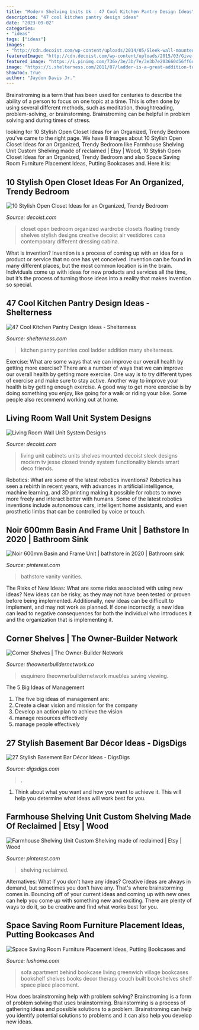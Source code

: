 ```yaml
---
title: "Modern Shelving Units Uk : 47 Cool Kitchen Pantry Design Ideas"
description: "47 cool kitchen pantry design ideas"
date: "2023-09-02"
categories:
- "ideas"
tags: ["ideas"]
images:
- "http://cdn.decoist.com/wp-content/uploads/2014/05/Sleek-wall-mounted-shelves-and-closed-cabinets-make-up-the-living-room-wall-unit.jpg"
featuredImage: "http://cdn.decoist.com/wp-content/uploads/2015/03/Give-your-bedroom-an-organized-look-with-the-perfect-closet.jpg"
featured_image: "https://i.pinimg.com/736x/3e/3b/7e/3e3b7e203660d56ff6ddbc8d6c126340.jpg"
image: "https://i.shelterness.com/2011/07/ladder-is-a-great-addition-to-many-kitchen-pantries.jpg"
ShowToc: true
author: "Jaydon Davis Jr."
---
```



Brainstroming is a term that has been used for centuries to describe the ability of a person to focus on one topic at a time. This is often done by using several different methods, such as meditation, thoughtreading, problem-solving, or brainstorming. Brainstroming can be helpful in problem solving and during times of stress.

	

		
looking for 10 Stylish Open Closet Ideas for an Organized, Trendy Bedroom you've came to the right page. We have 8 Images about 10 Stylish Open Closet Ideas for an Organized, Trendy Bedroom like Farmhouse Shelving Unit Custom Shelving made of reclaimed | Etsy | Wood, 10 Stylish Open Closet Ideas for an Organized, Trendy Bedroom and also Space Saving Room Furniture Placement Ideas, Putting Bookcases and. Here it is:
		
    
## 10 Stylish Open Closet Ideas For An Organized, Trendy Bedroom

<img loading=lazy src="http://cdn.decoist.com/wp-content/uploads/2015/03/Give-your-bedroom-an-organized-look-with-the-perfect-closet.jpg" onerror="this.onerror=null;this.src='https://tse1.mm.bing.net/th?id=OIP.U0kbevW8At_BipOBON7DngHaEZ&amp;pid=15.1';" alt="10 Stylish Open Closet Ideas for an Organized, Trendy Bedroom">

_Source: decoist.com_

>closet open bedroom organized wardrobe closets floating trendy shelves stylish designs creative decoist air vestidores casa contemporary different dressing cabina. 

	

What is invention?
Invention is a process of coming up with an idea for a product or service that no one has yet conceived. Invention can be found in many different places, but the most common location is in the brain. Individuals come up with ideas for new products and services all the time, but it’s the process of turning those ideas into a reality that makes invention so special.

    
## 47 Cool Kitchen Pantry Design Ideas - Shelterness

<img loading=lazy src="https://i.shelterness.com/2011/07/ladder-is-a-great-addition-to-many-kitchen-pantries.jpg" onerror="this.onerror=null;this.src='https://tse4.mm.bing.net/th?id=OIP.r5C8xteZqVTXRdMTD6FvCwHaLH&amp;pid=15.1';" alt="47 Cool Kitchen Pantry Design Ideas - Shelterness">

_Source: shelterness.com_

>kitchen pantry pantries cool ladder addition many shelterness. 

	

Exercise: What are some ways that we can improve our overall health by getting more exercise?
There are a number of ways that we can improve our overall health by getting more exercise. One way is to try different types of exercise and make sure to stay active. Another way to improve your health is by getting enough exercise. A good way to get more exercise is by doing something you enjoy, like going for a walk or riding your bike. Some people also recommend working out at home.

    
## Living Room Wall Unit System Designs

<img loading=lazy src="http://cdn.decoist.com/wp-content/uploads/2014/05/Sleek-wall-mounted-shelves-and-closed-cabinets-make-up-the-living-room-wall-unit.jpg" onerror="this.onerror=null;this.src='https://tse2.mm.bing.net/th?id=OIP.qWMwSuo4cClJ-1qFO8BP-gHaJn&amp;pid=15.1';" alt="Living Room Wall Unit System Designs">

_Source: decoist.com_

>living unit cabinets units shelves mounted decoist sleek designs modern tv jesse closed trendy system functionality blends smart deco friends. 

	

Robotics: What are some of the latest robotics inventions?
Robotics has seen a rebirth in recent years, with advances in artificial intelligence, machine learning, and 3D printing making it possible for robots to move more freely and interact better with humans. Some of the latest robotics inventions include autonomous cars, intelligent home assistants, and even prosthetic limbs that can be controlled by voice or touch.

    
## Noir 600mm Basin And Frame Unit | Bathstore In 2020 | Bathroom Sink

<img loading=lazy src="https://i.pinimg.com/736x/3e/3b/7e/3e3b7e203660d56ff6ddbc8d6c126340.jpg" onerror="this.onerror=null;this.src='https://tse3.mm.bing.net/th?id=OIP.5Wjmq1KJeKGf_obxbi4vLgHaHa&amp;pid=15.1';" alt="Noir 600mm Basin and Frame Unit | bathstore in 2020 | Bathroom sink">

_Source: pinterest.com_

>bathstore vanity vanities. 

	

The Risks of New Ideas: What are some risks associated with using new ideas?
New ideas can be risky, as they may not have been tested or proven before being implemented. Additionally, new ideas can be difficult to implement, and may not work as planned. If done incorrectly, a new idea can lead to negative consequences for both the individual who introduces it and the organization that is implementing it.

    
## Corner Shelves | The Owner-Builder Network

<img loading=lazy src="https://theownerbuildernetwork.co/wp-content/uploads/2014/01/corner_shelves9.jpg" onerror="this.onerror=null;this.src='https://tse2.mm.bing.net/th?id=OIP.m5ZVTwPMXKM5ZzsQxEF5ugHaKU&amp;pid=15.1';" alt="Corner Shelves | The Owner-Builder Network">

_Source: theownerbuildernetwork.co_

>esquinero theownerbuildernetwork muebles saving viewing. 

	

The 5 Big Ideas of Management
1. The five big ideas of management are: 
1. Create a clear vision and mission for the company 
2. Develop an action plan to achieve the vision 
3. manage resources effectively 
4. manage people effectively 

    
## 27 Stylish Basement Bar Décor Ideas - DigsDigs

<img loading=lazy src="https://www.digsdigs.com/photos/12-basement-bar-with-a-brick-backsplash-and-open-shelving.jpg" onerror="this.onerror=null;this.src='https://tse3.mm.bing.net/th?id=OIP.wXLqyTWe7a1VQqzXbcFR_wHaJ4&amp;pid=15.1';" alt="27 Stylish Basement Bar Décor Ideas - DigsDigs">

_Source: digsdigs.com_

>. 

	

1. Think about what you want and how you want to achieve it. This will help you determine what ideas will work best for you. 

    
## Farmhouse Shelving Unit Custom Shelving Made Of Reclaimed | Etsy | Wood

<img loading=lazy src="https://i.pinimg.com/736x/08/59/96/085996391302f1193ac33a1a4f73c260.jpg" onerror="this.onerror=null;this.src='https://tse4.mm.bing.net/th?id=OIP.Jym4tUTlrBTudxn0KYq0kgHaJ3&amp;pid=15.1';" alt="Farmhouse Shelving Unit Custom Shelving made of reclaimed | Etsy | Wood">

_Source: pinterest.com_

>shelving reclaimed. 

	

Alternatives: What if you don't have any ideas?
Creative ideas are always in demand, but sometimes you don't have any. That's where brainstorming comes in. Bouncing off of your current ideas and coming up with new ones can help you come up with something new and exciting. There are plenty of ways to do it, so be creative and find what works best for you.

    
## Space Saving Room Furniture Placement Ideas, Putting Bookcases And

<img loading=lazy src="https://www.lushome.com/wp-content/uploads/2015/09/bookcases-shelves-furniture-placement-ideas-32.jpg" onerror="this.onerror=null;this.src='https://tse4.mm.bing.net/th?id=OIP.1KKkoXH39BDtT-sv6gHKUwHaE8&amp;pid=15.1';" alt="Space Saving Room Furniture Placement Ideas, Putting Bookcases and">

_Source: lushome.com_

>sofa apartment behind bookcase living greenwich village bookcases bookshelf shelves books decor therapy couch built bookshelves shelf space place placement. 

	

How does brainstroming help with problem solving?
Brainstroming is a form of problem solving that uses brainstorming. Brainstorming is a process of gathering ideas and possible solutions to a problem. Brainstroming can help you identify potential solutions to problems and it can also help you develop new ideas.

